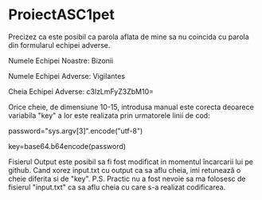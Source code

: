 # ProiectASC1pet
 Precizez ca este posibil ca parola aflata de mine sa nu coincida cu parola din formularul echipei adverse.
 
 Numele Echipei Noastre: Bizonii
 
 Numele Echipei Adverse: Vigilantes
 
 Cheia Echipei Adverse: c3lzLmFyZ3ZbM10=
 
 Orice cheie, de dimensiune 10-15, introdusa manual este corecta deoarece variabila "key" a lor este realizata prin urmatorele linii de cod:
 
 password="sys.argv[3]".encode("utf-8")
 
 key=base64.b64encode(password)
 
 Fisierul Output este posibil sa fi fost modificat in momentul încarcarii lui pe github. Cand xorez input.txt cu output ca sa aflu cheia, imi retunează o cheie diferita si de "key".
 P.S. Practic nu a fost nevoie sa ma folosesc de fisierul "input.txt" ca sa aflu cheia cu care s-a realizat codificarea.
